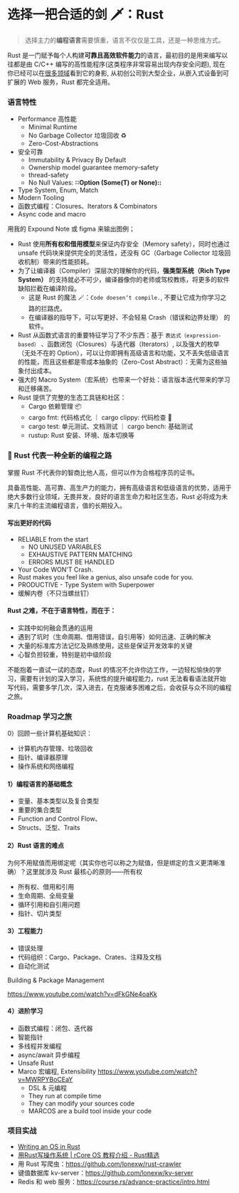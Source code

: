 # 选择一把合适的剑 🗡️：Rust

> 选择主力的**编程语言**需要慎重，语言不仅仅是工具，还是一种思维方式。


Rust 是一门赋予每个人构建**可靠且高效软件能力**的语言，最初目的是用来编写以往都是由 C/C++ 编写的高性能程序(这类程序非常容易出现内存安全问题), 现在你已经可以在[很多领域](./rust/rust_in_production.md)看到它的身影, 从初创公司到大型企业，从嵌入式设备到可扩展的 Web 服务，Rust 都完全适用。

### 语言特性

- Performance 高性能
    - Minimal Runtime
    - No Garbage Collector 垃圾回收 ♻️
    - Zero-Cost-Abstractions
- 安全可靠
    - Immutability & Privacy By Default
    - Ownership model guarantee memory-safety
    - thread-safety
    - No Null Values: **::Option  (Some(T) or None)::**
- Type System, Enum, Match
- Modern Tooling 
- 函数式编程：Closures、Iterators & Combinators
- Async code and macro

用我的 Expound Note 或 figma 来输出图例；

- Rust 使用**所有权和借用模型**来保证内存安全（Memory safety），同时也通过 unsafe 代码块来提供完全的灵活性，还没有 GC（Garbage Collector 垃圾回收机制）带来的性能损耗。
- 为了让编译器（Compiler）深层次的理解你的代码，**强类型系统（Rich Type System）** 的支持就必不可少，编译器像你的老师或驾校教练，将更多的软件缺陷拦截在编译阶段。
    - 这是 Rust 的魔法 🪄：`Code doesen‘t compile.`, 不要让它成为你学习之路的拦路虎。
    - 在编译器的指导下，可以写更好、不会轻易 Crash（错误和边界处理） 的软件。
- Rust 从函数式语言的重要特征学习了不少东西：基于 `表达式（expression-based）` 、函数闭包（Closures）与迭代器（Iterators）, 以及强大的枚举（无处不在的 Option），可以让你即拥有高级语言和功能，又不丢失低级语言的性能，而且这些都是零成本抽象的（Zero-Cost Abstract）：无需为这些抽象付出成本。
- 强大的 Macro System（宏系统）也带来一个好处：语言版本迭代带来的学习和迁移痛苦。
- Rust 提供了完整的生态工具链和社区：
    - Cargo 依赖管理 📦 
    - cargo fmt: 代码格式化 ｜ cargo clippy: 代码检查 🧐
    - cargo test: 单元测试、文档测试 ｜ cargo bench: 基础测试
    - rustup: Rust 安装、环境、版本切换等

### 🦀️ Rust 代表一种全新的编程之路

掌握 Rust 不代表你的智商比他人高，但可以作为合格程序员的证书。

具备高性能、高可靠、高生产力的能力，拥有高级语言和低级语言的优势，适用于绝大多数行业领域，无畏并发，良好的语言生命力和社区生态，Rust 必将成为未来几十年的主流编程语言，值的长期投入。


#### 写出更好的代码

- RELIABLE from the start
    - NO UNUSED VARIABLES 
    - EXHAUSTIVE PATTERN MATCHING
    - ERRORS MUST BE HANDLED
- Your Code WON'T Crash.
- Rust  makes you feel like a genius, also unsafe code for you.
- PRODUCTIVE - Type System with Superpower
- 缓解内卷（不只当螺丝钉）

#### Rust 之难，不在于语言特性，而在于：

- 实践中如何融会贯通的运用
- 遇到了坑时（生命周期、借用错误，自引用等）如何迅速、正确的解决
- 大量的标准库方法记忆及熟练使用，这些是保证开发效率的关键
- 心智负担较重，特别是初中级阶段

不能抱着一直试一试的态度，Rust 的情况不允许你边工作，一边轻松愉快的学习，需要有计划的深入学习，系统性的提升编程能力，rust 无法看看语法就开始写代码，需要多学几次，深入进去，在克服诸多困难之后，会收获与众不同的编程之旅。

### Roadmap 学习之旅 

0）回顾一些计算机基础知识：

- 计算机内存管理、垃圾回收
- 指针、编译器原理
- 操作系统和网络编程


#### 1）编程语言的基础概念

- 变量、基本类型以及复合类型
- 重要的集合类型
- Function and Control Flow、
- Structs、泛型、Traits

#### 2）Rust 语言的难点

为何不用赋值而用绑定呢（其实你也可以称之为赋值，但是绑定的含义更清晰准确）？这里就涉及 Rust 最核心的原则——所有权

- 所有权、借用和引用
- 生命周期、全局变量
- 循环引用和自引用问题
- 指针、切片类型


#### 3）工程能力

- 错误处理
- 代码组织：Cargo、Package、Crates、注释及文档
- 自动化测试

Building & Package Management

https://www.youtube.com/watch?v=dFkGNe4oaKk

#### 4）进阶学习

- 函数式编程：闭包、迭代器
- 智能指针
- 多线程并发编程
- async/await 异步编程
- Unsafe Rust
- Marco 宏编程, Extensibility
 https://www.youtube.com/watch?v=MWRPYBoCEaY
    - DSL & 元编程
    - They run at compile time
    - They can modify your sources code
    - MARCOS are a build tool inside your code

### 项目实战
- [Writing an OS in Rust](https://os.phil-opp.com/)
- [用Rust写操作系统 | rCore OS 教程介绍 - Rust精选](https://rustmagazine.github.io/rust_magazine_2021/chapter_1/rcore_intro.html)
- 用 Rust 写爬虫：https://github.com/lonexw/rust-crawler
- 键值数据库 kv-server：https://github.com/lonexw/kv-server
- Redis 和 web 服务：https://course.rs/advance-practice/intro.html
